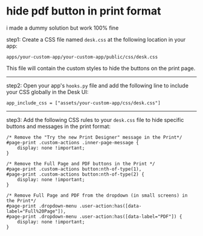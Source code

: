 # hide pdf button in print format

i made a dummy solution but work 100% fine

step1: 
Create a CSS file named `desk.css` at the following location in your app:
```
apps/your-custom-app/your-custom-app/public/css/desk.css
```

This file will contain the custom styles to hide the buttons on the print page.

---
step2: 
Open your app's `hooks.py` file and add the following line to include your CSS globally in the Desk UI:

```
app_include_css = ["assets/your-custom-app/css/desk.css"]
```
---
step3: 
Add the following CSS rules to your `desk.css` file to hide specific buttons and messages in the print format:

```
/* Remove the "Try the new Print Designer" message in the Print*/
#page-print .custom-actions .inner-page-message {
    display: none !important;
}

/* Remove the Full Page and PDF buttons in the Print */
#page-print .custom-actions button:nth-of-type(1),
#page-print .custom-actions button:nth-of-type(2) {
    display: none !important;
}

/* Remove Full Page and PDF from the dropdown (in small screens) in the Print*/
#page-print .dropdown-menu .user-action:has([data-label="Full%20Page"]),
#page-print .dropdown-menu .user-action:has([data-label="PDF"]) {
    display: none !important;
}
```